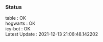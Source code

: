 ### Status


table : OK  
hogwarts : OK  
icy-bot : OK  
Latest Update : 2021-12-13 21:06:48.142202
